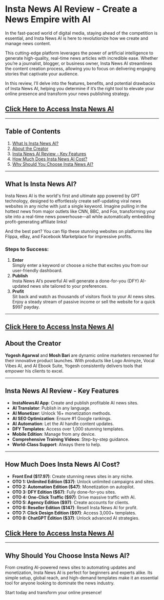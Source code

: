 # Insta News AI Review - Create a News Empire with AI

In the fast-paced world of digital media, staying ahead of the competition is essential, and Insta News AI is here to revolutionize how we create and manage news content.

This cutting-edge platform leverages the power of artificial intelligence to generate high-quality, real-time news articles with incredible ease. Whether you’re a journalist, blogger, or business owner, Insta News AI streamlines the content creation process, allowing you to focus on delivering engaging stories that captivate your audience.

In this review, I’ll delve into the features, benefits, and potential drawbacks of Insta News AI, helping you determine if it’s the right tool to elevate your online presence and transform your news publishing strategy.

## [Click Here to Access Insta News AI](https://warriorplus.com/o2/a/ymhv43s/0)

---

## Table of Contents

1. [What Is Insta News AI?](#what-is-insta-news-ai)
2. [About the Creator](#about-the-creator)
3. [Insta News AI Review - Key Features](#insta-news-ai-review---key-features)
4. [How Much Does Insta News AI Cost?](#how-much-does-insta-news-ai-cost)
5. [Why Should You Choose Insta News AI?](#why-should-you-choose-insta-news-ai)

---

## What Is Insta News AI?

Insta News AI is the world's first and ultimate app powered by GPT technology, designed to effortlessly create self-updating viral news websites in any niche with just a single keyword. Imagine pulling in the hottest news from major outlets like CNN, BBC, and Fox, transforming your site into a real-time news powerhouse—all while automatically embedding profit-generating affiliate links!

And the best part? You can flip these stunning websites on platforms like Flippa, eBay, and Facebook Marketplace for impressive profits.

### Steps to Success:

1. **Enter**  
   Simply enter a keyword or choose a niche that excites you from our user-friendly dashboard.  
2. **Publish**  
   Insta News AI’s powerful AI will generate a done-for-you (DFY) AI-updated news site tailored to your preferences.  
3. **Profit**  
   Sit back and watch as thousands of visitors flock to your AI news sites. Enjoy a steady stream of passive income or sell the website for a quick $997 payday.

---

## [Click Here to Access Insta News AI](https://warriorplus.com/o2/a/ymhv43s/0)

## About the Creator

**Yogesh Agarwal** and **Mosh Bari** are dynamic online marketers renowned for their innovative product launches. With products like Logo Animyze, Vocal Vibes AI, and AI Ebook Suite, Yogesh consistently delivers tools that empower his clients to excel.

---

## Insta News AI Review - Key Features

- **InstaNewsAI App**: Create and publish profitable AI news sites.
- **AI Translator**: Publish in any language.
- **AI Monetizer**: Unlock 16+ monetization methods.
- **AI SEO Optimization**: Ensure #1 Google rankings.
- **AI Automation**: Let the AI handle content updates.
- **DFY Templates**: Access over 1,000 stunning templates.
- **Mobile Edition**: Manage from any device.
- **Comprehensive Training Videos**: Step-by-step guidance.
- **World-Class Support**: Always there to help.

---

## How Much Does Insta News AI Cost?

- **Front End ($17.97)**: Create stunning news sites in any niche.
- **OTO 1: Unlimited Edition ($37)**: Unlock unlimited campaigns and sites.
- **OTO 2: Automation Edition ($47)**: Monetization on autopilot.
- **OTO 3: DFY Edition ($67)**: Fully done-for-you sites.
- **OTO 4: One-Click Traffic ($97)**: Drive massive traffic with AI.
- **OTO 5: Agency Edition ($97)**: Create accounts for clients.
- **OTO 6: Reseller Edition ($147)**: Resell Insta News AI for profit.
- **OTO 7: Click Design Edition ($97)**: Access 3,000+ templates.
- **OTO 8: ChatGPT Edition ($37)**: Unlock advanced AI strategies.

## [Click Here to Access Insta News AI](https://warriorplus.com/o2/a/ymhv43s/0)

---

## Why Should You Choose Insta News AI?

From creating AI-powered news sites to automating updates and monetization, Insta News AI is perfect for beginners and experts alike. Its simple setup, global reach, and high-demand templates make it an essential tool for anyone looking to dominate the news industry.

Start today and transform your online presence!
